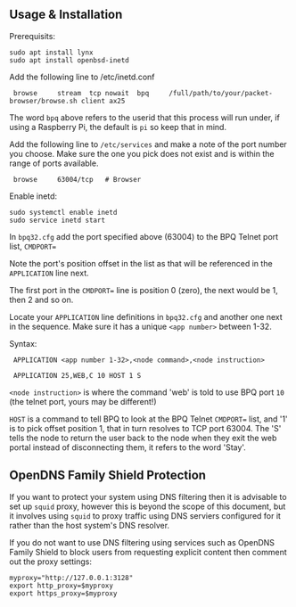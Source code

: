 ## Usage & Installation
Prerequisits:

```
sudo apt install lynx
sudo apt install openbsd-inetd
```

Add the following line to /etc/inetd.conf
 
```
 browse		stream	tcp	nowait	bpq		/full/path/to/your/packet-browser/browse.sh client ax25
```

The word ``bpq`` above refers to the userid that this process will run under, if using a Raspberry Pi, the default is ``pi`` so keep that in mind.

Add the following line to ``/etc/services`` and make a note of the port number you choose. Make sure the one you pick does not exist and is within the range of ports available.

```
 browse		63004/tcp   # Browser
```
 
Enable inetd: 
```
sudo systemctl enable inetd
sudo service inetd start
```

In ``bpq32.cfg`` add the port specified above (63004) to the BPQ Telnet port list, ``CMDPORT=``

Note the port's position offset in the list as that will be referenced in the ``APPLICATION`` line next.

The first port in the ``CMDPORT=`` line is position 0 (zero), the next would be 1, then 2 and so on.

Locate your ``APPLICATION`` line definitions in ``bpq32.cfg`` and another one next in the sequence. Make sure it has a unique ``<app number>`` between 1-32.

Syntax: 
```
 APPLICATION <app number 1-32>,<node command>,<node instruction>

 APPLICATION 25,WEB,C 10 HOST 1 S

```
 ``<node instruction>`` is where the command 'web' is told to use BPQ port ``10`` (the telnet port, yours may be different!)

``HOST`` is a command to tell BPQ to look at the BPQ Telnet ``CMDPORT=`` list, and '1' is to pick offset position 1, that in turn resolves to TCP port 63004. The 'S' tells the node to return the user back to the node when they exit the web portal instead of disconnecting them, it refers to the word 'Stay'.

## OpenDNS Family Shield Protection

If you want to protect your system using DNS filtering then it is advisable to set up ``squid`` proxy, however this is beyond the scope of this document, but it involves using ``squid`` to proxy traffic using DNS serviers configured for it rather than the host system's DNS resolver. 

If you do not want to use DNS filtering using services such as OpenDNS Family Shield to block users from requesting explicit content then comment out the proxy settings:

```
myproxy="http://127.0.0.1:3128"
export http_proxy=$myproxy
export https_proxy=$myproxy
```
